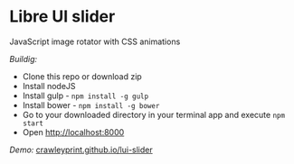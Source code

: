 # Libre UI slider

JavaScript image rotator with CSS animations

_Buildig:_

- Clone this repo or download zip
- Install nodeJS
- Install gulp - `npm install -g gulp`
- Install bower - `npm install -g bower`
- Go to your downloaded directory in your terminal app and execute `npm start`
- Open [http://localhost:8000](http://localhost:8000)

_Demo:_ [crawleyprint.github.io/lui-slider](crawleyprint.github.io/lui-slider)
